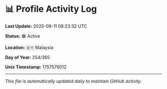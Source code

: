# 📊 Profile Activity Log

**Last Update:** 2025-09-11 08:23:32 UTC

**Status:** 🟢 Active

**Location:** 🇲🇾 Malaysia

**Day of Year:** 254/365

**Unix Timestamp:** 1757579012

---

*This file is automatically updated daily to maintain GitHub activity.*
